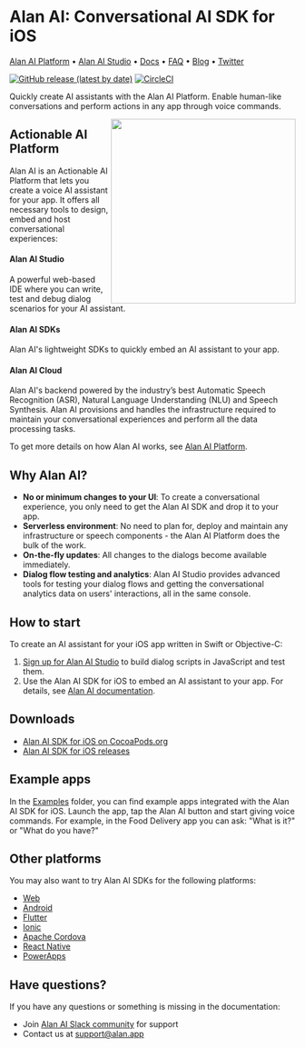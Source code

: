 # Alan AI: Conversational AI SDK for iOS

[Alan AI Platform](https://alan.app/) • [Alan AI Studio](https://studio.alan.app/register) • [Docs](https://alan.app/docs) • [FAQ](https://alan.app/docs/usage/additional/faq) •
[Blog](https://alan.app/blog/) • [Twitter](https://twitter.com/alanvoiceai)

[![GitHub release (latest by date)](https://img.shields.io/github/v/release/alan-ai/alan-sdk-ios)](https://github.com/alan-ai/alan-sdk-ios/releases)
[![CircleCI](https://circleci.com/gh/alan-ai/alan-sdk-ios.svg?style=shield)](https://circleci.com/gh/alan-ai/alan-sdk-ios)

Quickly create AI assistants with the Alan AI Platform. Enable human-like conversations and perform actions in any app through voice commands.

<img src="https://storage.googleapis.com/alan-public-images/github/phone-finance.gif" height="325px" align="right"/>

## Actionable AI Platform

Alan AI is an Actionable AI Platform that lets you create a voice AI assistant for your app. It offers all necessary tools to design, embed and host conversational experiences:

#### Alan AI Studio
A powerful web-based IDE where you can write, test and debug dialog scenarios for your AI assistant.

#### Alan AI SDKs

Alan AI's lightweight SDKs to quickly embed an AI assistant to your app.

#### Alan AI Cloud

Alan AI's backend powered by the industry’s best Automatic Speech Recognition (ASR), Natural Language Understanding (NLU) and Speech Synthesis. Alan AI provisions and handles the infrastructure required to maintain your conversational experiences and perform all the data processing tasks.

To get more details on how Alan AI works, see <a href="https://alan.app/platform" target="_blank">Alan AI Platform</a>.

## Why Alan AI?

* **No or minimum changes to your UI**: To create a conversational experience, you only need to get the Alan AI SDK and drop it to your app.
* **Serverless environment**: No need to plan for, deploy and maintain any infrastructure or speech components - the Alan AI Platform does the bulk of the work.
* **On-the-fly updates**: All changes to the dialogs become available immediately.
* **Dialog flow testing and analytics**: Alan AI Studio provides advanced tools for testing your dialog flows and getting the conversational analytics data on users' interactions, all in the same console.

## How to start

To create an AI assistant for your iOS app written in Swift or Objective-C:

1. <a href="https://studio.alan.app/register" target="_blank">Sign up for Alan AI Studio</a> to build dialog scripts in JavaScript and test them.
2. Use the Alan AI SDK for iOS to embed an AI assistant to your app. For details, see <a href="https://alan.app/docs/client-api/ios/ios-api" target="_blank">Alan AI documentation</a>.

## Downloads
* [Alan AI SDK for iOS on CocoaPods.org](https://cocoapods.org/pods/AlanSDK-iOS)
* [Alan AI SDK for iOS releases](https://github.com/alan-ai/alan-sdk-ios/releases)


## Example apps

In the [Examples](https://github.com/alan-ai/alan-sdk-ios/tree/master/examples) folder, you can find example apps integrated with the Alan AI SDK for iOS. Launch the app, tap the Alan AI button and start giving voice commands. For example, in the Food Delivery app you can ask: "What is it?" or "What do you have?"

## Other platforms

You may also want to try Alan AI SDKs for the following platforms:

* <a href="https://github.com/alan-ai/alan-sdk-web" target="_blank">Web</a>
* <a href="https://github.com/alan-ai/alan-sdk-android" target="_blank">Android</a>
* <a href="https://github.com/alan-ai/alan-sdk-flutter" target="_blank">Flutter</a>
* <a href="https://github.com/alan-ai/alan-sdk-ionic" target="_blank">Ionic</a>
* <a href="https://github.com/alan-ai/alan-sdk-cordova" target="_blank">Apache Cordova</a>
* <a href="https://github.com/alan-ai/alan-sdk-reactnative" target="_blank">React Native</a>
* <a href="https://github.com/alan-ai/alan-sdk-pcf" target="_blank">PowerApps</a>

## Have questions?

If you have any questions or something is missing in the documentation:
- Join [Alan AI Slack community](https://app.slack.com/client/TL55N530A) for support
- Contact us at [support@alan.app](mailto:support@alan.app)